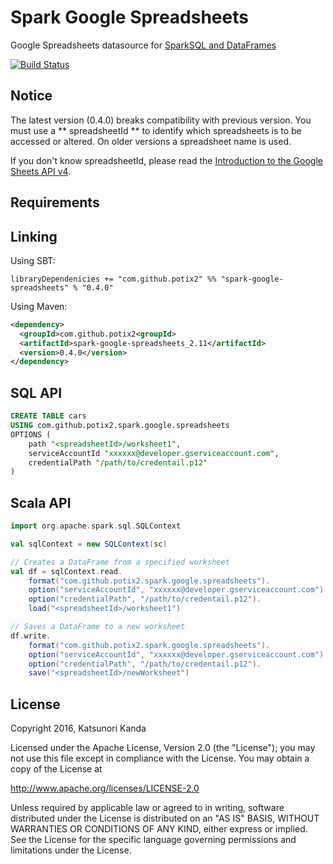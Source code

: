 # Spark Google Spreadsheets

Google Spreadsheets datasource for [SparkSQL and DataFrames](http://spark.apache.org/docs/latest/sql-programming-guide.html)

[![Build Status](https://travis-ci.org/potix2/spark-google-spreadsheets.svg?branch=master)](https://travis-ci.org/potix2/spark-google-spreadsheets)

## Notice

The latest version (0.4.0) breaks compatibility with previous version. You must
use a ** spreadsheetId ** to identify which spreadsheets is to be accessed or altered.
On older versions a spreadsheet name is used.

If you don't know spreadsheetId, please read the [Introduction to the Google Sheets API v4](https://developers.google.com/sheets/guides/concepts).

## Requirements

## Linking

Using SBT:

```
libraryDependenicies += "com.github.potix2" %% "spark-google-spreadsheets" % "0.4.0"
```

Using Maven:

```xml
<dependency>
  <groupId>com.github.potix2<groupId>
  <artifactId>spark-google-spreadsheets_2.11</artifactId>
  <version>0.4.0</version>
</dependency>
```

## SQL API

```sql
CREATE TABLE cars
USING com.github.potix2.spark.google.spreadsheets
OPTIONS (
    path "<spreadsheetId>/worksheet1",
    serviceAccountId "xxxxxx@developer.gserviceaccount.com",
    credentialPath "/path/to/credentail.p12"
)
```

## Scala API

```scala
import org.apache.spark.sql.SQLContext

val sqlContext = new SQLContext(sc)

// Creates a DataFrame from a specified worksheet
val df = sqlContext.read.
    format("com.github.potix2.spark.google.spreadsheets").
    option("serviceAccountId", "xxxxxx@developer.gserviceaccount.com").
    option("credentialPath", "/path/to/credentail.p12").
    load("<spreadsheetId>/worksheet1")

// Saves a DataFrame to a new worksheet
df.write.
    format("com.github.potix2.spark.google.spreadsheets").
    option("serviceAccountId", "xxxxxx@developer.gserviceaccount.com").
    option("credentialPath", "/path/to/credentail.p12").
    save("<spreadsheetId>/newWorksheet")

```

## License

Copyright 2016, Katsunori Kanda

Licensed under the Apache License, Version 2.0 (the "License"); you may not use this file except in compliance with the License. You may obtain a copy of the License at

http://www.apache.org/licenses/LICENSE-2.0

Unless required by applicable law or agreed to in writing, software distributed under the License is distributed on an "AS IS" BASIS, WITHOUT WARRANTIES OR CONDITIONS OF ANY KIND, either express or implied. See the License for the specific language governing permissions and limitations under the License.
